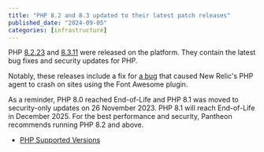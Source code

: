 ```yaml
---
title: "PHP 8.2 and 8.3 updated to their latest patch releases"
published_date: "2024-09-05"
categories: [infrastructure]
---
```

PHP [8.2.23](https://www.php.net/ChangeLog-8.php#8.2.23) and [8.3.11](https://www.php.net/ChangeLog-8.php#8.3.11) were released on the platform. They contain the latest bug fixes and security updates for PHP.

Notably, these releases include a fix for [a bug](https://github.com/php/php-src/issues/13817) that caused New Relic's PHP agent to crash on sites using the Font Awesome plugin.

As a reminder, PHP 8.0 reached End-of-Life and PHP 8.1 was moved to security-only updates on 26 November 2023. PHP 8.1 will reach End-of-Life in December 2025. For the best performance and security, Pantheon recommends running PHP 8.2 and above.

* [PHP Supported Versions](https://www.php.net/supported-versions.php)
